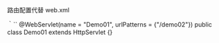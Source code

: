 
路由配置代替 web.xml

｀``
@WebServlet(name = "Demo01", urlPatterns = {"/demo02"})
public class Demo01 extends HttpServlet {}

```